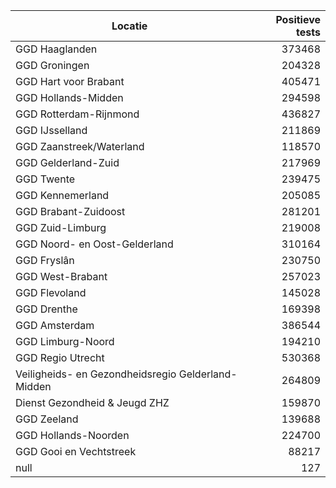 | Locatie | Positieve tests |
|---------|----------------:|
| GGD Haaglanden                           | 373468 |
| GGD Groningen                            | 204328 |
| GGD Hart voor Brabant                    | 405471 |
| GGD Hollands-Midden                      | 294598 |
| GGD Rotterdam-Rijnmond                   | 436827 |
| GGD IJsselland                           | 211869 |
| GGD Zaanstreek/Waterland                 | 118570 |
| GGD Gelderland-Zuid                      | 217969 |
| GGD Twente                               | 239475 |
| GGD Kennemerland                         | 205085 |
| GGD Brabant-Zuidoost                     | 281201 |
| GGD Zuid-Limburg                         | 219008 |
| GGD Noord- en Oost-Gelderland            | 310164 |
| GGD Fryslân                              | 230750 |
| GGD West-Brabant                         | 257023 |
| GGD Flevoland                            | 145028 |
| GGD Drenthe                              | 169398 |
| GGD Amsterdam                            | 386544 |
| GGD Limburg-Noord                        | 194210 |
| GGD Regio Utrecht                        | 530368 |
| Veiligheids- en Gezondheidsregio Gelderland-Midden | 264809 |
| Dienst Gezondheid & Jeugd ZHZ            | 159870 |
| GGD Zeeland                              | 139688 |
| GGD Hollands-Noorden                     | 224700 |
| GGD Gooi en Vechtstreek                  | 88217 |
| null                                     |   127 |
